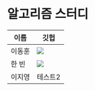 # 알고리즘 스터디 

|이름|깃헙|
|------|---|
|이동훈| <a href="https://github.com/green-kong"><img src="https://img.shields.io/badge/dev%2D%2Dkong-339933?style=flat-square&logo=github&logoColor=white&link=https://github.com/green-kong"/></a>|
|한  빈|<a href="https://github.com/hb707"><img src="https://img.shields.io/badge/hb707-339933?style=flat-square&logo=github&logoColor=white&link=https://github.com/hb707"/></a>|
|이지영|테스트2|테스트3|
